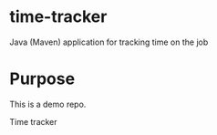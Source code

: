 # time-tracker
Java (Maven) application for tracking time on the job

# Purpose

This is a demo repo.

Time tracker
